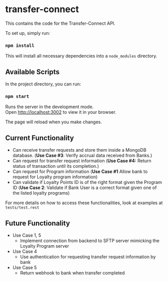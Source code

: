 # transfer-connect

This contains the code for the Transfer-Connect API.

To set up, simply run:

### `npm install`

This will install all necessary dependencies into a `node_modules` directory.

## Available Scripts

In the project directory, you can run:

### `npm start`

Runs the server in the development mode.\
Open [http://localhost:3002](http://localhost:3002) to view it in your browser.

The page will reload when you make changes.

## Current Functionality
- Can receive transfer requests and store them inside a MongoDB database. (**Use Case #3**: Verify accrual data received from Banks.)
- Can request for transfer request information (**Use Case #4:** Return status of transaction until its completion.)
- Can request for Program information (**Use Case #1** Allow bank to request for Loyalty program information)
- Can validate if Loyalty Points ID is of the right format given the Program ID (**Use Case 2**: Validate if Bank User is a correct format given one of the listed loyalty programs)

For more details on how to access these functionalities, look at examples at `tests/test.rest`

## Future Functionality
- Use Case 1, 5
    - Implement connection from backend to SFTP server mimicking the Loyalty Program server
- Use Case 4 
    - Use authentication for requesting transfer request information by bank
- Use Case 5
    - Return webhook to bank when transfer completed
